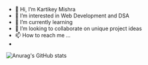- 👋 Hi, I’m Kartikey Mishra
- 👀 I’m interested in Web Development and DSA
- 🌱 I’m currently learning  
- 💞️ I’m looking to collaborate on unique project ideas
- 📫 How to reach me ...
- 
![Anurag's GitHub stats](https://github-readme-stats.vercel.app/api?username=geekyblinder&show_icons=true)
